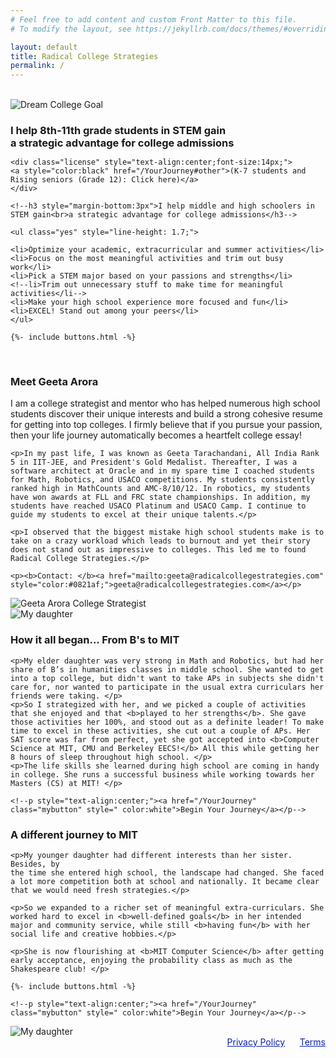 ```yaml
---
# Feel free to add content and custom Front Matter to this file.
# To modify the layout, see https://jekyllrb.com/docs/themes/#overriding-theme-defaults

layout: default
title: Radical College Strategies
permalink: /
---
```

<br>
<sectionpd>
  <img class="sectionpdPicture sectionpdLeft" src="/images/goal.jpg" alt="Dream College Goal">

  <div class="sectionpdContent sectionpdRight">
    <h3 style="margin-bottom:3px">I help 8th-11th grade students in STEM gain<br>a strategic advantage for college admissions</h3>
    
    <div class="license" style="text-align:center;font-size:14px;">
    <a style="color:black" href="/YourJourney#other">(K-7 students and Rising seniors (Grade 12): Click here)</a> 
    </div> 

    <!--h3 style="margin-bottom:3px">I help middle and high schoolers in STEM gain<br>a strategic advantage for college admissions</h3--> 

    <ul class="yes" style="line-height: 1.7;">
    
    <li>Optimize your academic, extracurricular and summer activities</li>
    <li>Focus on the most meaningful activities and trim out busy work</li>
    <li>Pick a STEM major based on your passions and strengths</li>
    <!--li>Trim out unnecessary stuff to make time for meaningful activities</li-->
    <li>Make your high school experience more focused and fun</li>
    <li>EXCEL! Stand out among your peers</li>
    </ul>

    {%- include buttons.html -%}

  </div>
</sectionpd>
<br>

<sectionpd>
  <div class="sectionpdContent sectionpdLeft">
    <h3>Meet Geeta Arora</h3>
    <p>I am a college strategist and mentor who has helped numerous high school students discover their unique interests and build a strong cohesive resume for getting into top colleges. I firmly believe that if you pursue your passion, then your life journey automatically becomes a heartfelt college essay!</p>

    <p>In my past life, I was known as Geeta Tarachandani, All India Rank 5 in IIT-JEE, and President's Gold Medalist. Thereafter, I was a software architect at Oracle and in my spare time I coached students for Math, Robotics, and USACO competitions. My students consistently ranked high in MathCounts and AMC-8/10/12. In robotics, my students have won awards at FLL and FRC state championships. In addition, my students have reached USACO Platinum and USACO Camp. I continue to guide my students to excel at their unique talents.</p>

    <p>I observed that the biggest mistake high school students make is to take on a crazy workload which leads to burnout and yet their story does not stand out as impressive to colleges. This led me to found Radical College Strategies.</p> 

    <p><b>Contact: </b><a href="mailto:geeta@radicalcollegestrategies.com" style="color:#0821af;">geeta@radicalcollegestrategies.com</a></p>
  </div>
  <img class="sectionpdPicture sectionpdRight" src="/images/geeta.jpg" alt="Geeta Arora College Strategist">

</sectionpd>
<br>

<sectionpd>
  <img class="sectionpdPicture sectionpdLeft" src="/images/RiyaMIT.jpg" alt="My daughter">

  <div class="sectionpdContent sectionpdRight">
    <h3>How it all began... From B's to MIT</h3>

    <p>My elder daughter was very strong in Math and Robotics, but had her share of B’s in humanities classes in middle school. She wanted to get into a top college, but didn't want to take APs in subjects she didn't care for, nor wanted to participate in the usual extra curriculars her friends were taking. </p>
    <p>So I strategized with her, and we picked a couple of activities that she enjoyed and that <b>played to her strengths</b>. She gave those activities her 100%, and stood out as a definite leader! To make time to excel in these activities, she cut out a couple of APs. Her SAT score was far from perfect, yet she got accepted into <b>Computer Science at MIT, CMU and Berkeley EECS!</b> All this while getting her 8 hours of sleep throughout high school. </p>
    <p>The life skills she learned during high school are coming in handy in college. She runs a successful business while working towards her Masters (CS) at MIT! </p>

    <!--p style="text-align:center;"><a href="/YourJourney" class="mybutton" style=" color:white">Begin Your Journey</a></p-->
  </div>
</sectionpd>

<sectionpd>
  <div class="sectionpdContent sectionpdLeft">
    <h3>A different journey to MIT</h3>

    <p>My younger daughter had different interests than her sister. Besides, by
    the time she entered high school, the landscape had changed. She faced a lot more competition both at school and nationally. It became clear that we would need fresh strategies.</p>
    
    <p>So we expanded to a richer set of meaningful extra-curriculars. She worked hard to excel in <b>well-defined goals</b> in her intended major and community service, while still <b>having fun</b> with her social life and creative hobbies.</p>
    
    <p>She is now flourishing at <b>MIT Computer Science</b> after getting early acceptance, enjoying the probability class as much as the Shakespeare club! </p>

    {%- include buttons.html -%}

    <!--p style="text-align:center;"><a href="/YourJourney" class="mybutton" style=" color:white">Begin Your Journey</a></p-->
  </div>
  <img class="sectionpdPicture sectionpdRight" src="/images/RaynaMIT.jpg" alt="My daughter">
</sectionpd>

<div class="license" style="text-align:right">
<a href="/Privacy" target="_blank" style="color: #0821af">Privacy Policy</a>
&nbsp;&nbsp;&nbsp;&nbsp;
<a href="/Terms" target="_blank" style="color: #0821af">Terms</a>
<br>
<br>
</div>
